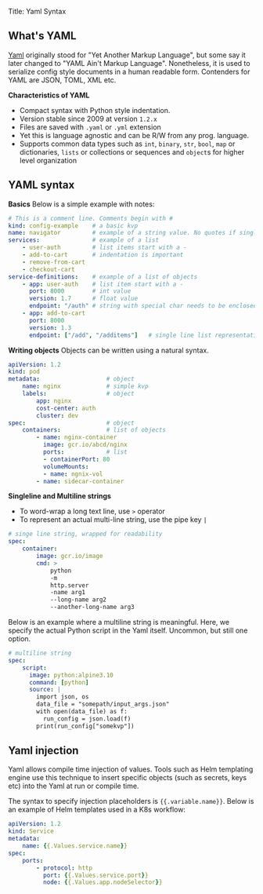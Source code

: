 Title: Yaml Syntax
<!-- vscode-markdown-toc -->

<!-- vscode-markdown-toc-config
	numbering=true
	autoSave=true
	/vscode-markdown-toc-config -->
<!-- /vscode-markdown-toc -->

## What's YAML
[Yaml](https://yaml.org/) originally stood for "Yet Another Markup Language", but some say it later changed to "YAML Ain't Markup Language". Nonetheless, it is used to serialize config style documents in a human readable form. Contenders for YAML are JSON, TOML, XML etc.

**Characteristics of YAML**
- Compact syntax with Python style indentation.
- Version stable since 2009 at version `1.2.x`
- Files are saved with `.yaml` or `.yml` extension
- Yet this is language agnostic and can be R/W from any prog. language.
- Supports common data types such as `int`, `binary`, `str`, `bool`, `map` or dictionaries, `lists` or collections or sequences and `object`s for higher level organization

## YAML syntax

**Basics**
Below is a simple example with notes:

```yaml
# This is a comment line. Comments begin with #
kind: config-example    # a basic kvp
name: navigator         # example of a string value. No quotes if single word
services:               # example of a list
    - user-auth         # list items start with a -
    - add-to-cart       # indentation is important
    - remove-from-cart
    - checkout-cart
service-definitions:    # example of a list of objects
    - app: user-auth    # list item start with a -
      port: 8000        # int value
      version: 1.7      # float value
      endpoint: "/auth" # string with special char needs to be enclosed within quotes
    - app: add-to-cart
      port: 8000
      version: 1.3
      endpoint: ["/add", "/additems"]   # single line list representation
```

**Writing objects**
Objects can be written using a natural syntax.

```yaml
apiVersion: 1.2
kind: pod
metadata:                   # object
    name: nginx             # simple kvp
    labels:                 # object
        app: nginx
        cost-center: auth
        cluster: dev
spec:                       # object
    containers:             # list of objects
        - name: nginx-container
          image: gcr.io/abcd/nginx
          ports:            # list
          - containerPort: 80
          volumeMounts:
          - name: ngnix-vol
        - name: sidecar-container
```

**Singleline and Multiline strings**

* To word-wrap a long text line, use `>` operator
* To represent an actual multi-line string, use the pipe key `|`

```yaml
# singe line string, wrapped for readability
spec:
    container:
        image: gcr.io/image
        cmd: >
            python
            -m
            http.server
            -name arg1
            --long-name arg2
            --another-long-name arg3
```

Below is an example where a multiline string is meaningful. Here, we specify the actual Python script in the Yaml itself. Uncommon, but still one option.

```yaml
# multiline string
spec:
    script:
      image: python:alpine3.10
      command: [python]
      source: |
        import json, os
        data_file = "somepath/input_args.json"
        with open(data_file) as f:
          run_config = json.load(f)
        print(run_config["somekvp"])
```

## Yaml injection
Yaml allows compile time injection of values. Tools such as Helm templating engine use this technique to insert specific objects (such as secrets, keys etc) into the Yaml at run or compile time. 

The syntax to specify injection placeholders is `{{.variable.name}}`. Below is an example of Helm templates used in a K8s workflow:

```yaml
apiVersion: 1.2
kind: Service
metadata:
    name: {{.Values.service.name}}
spec:
    ports:
        - protocol: http
          port: {{.Values.service.port}}
          node: {{.Values.app.nodeSelector}}
```